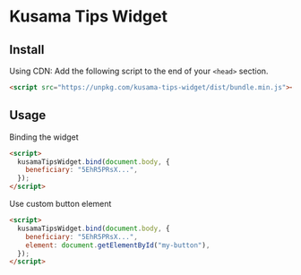 # Kusama Tips Widget

## Install

Using CDN: Add the following script to the end of your `<head>` section.

```html
<script src="https://unpkg.com/kusama-tips-widget/dist/bundle.min.js"></script>
```

## Usage

Binding the widget

```html
<script>
  kusamaTipsWidget.bind(document.body, {
    beneficiary: "5EhR5PRsX...",
  });
</script>
```

Use custom button element

```html
<script>
  kusamaTipsWidget.bind(document.body, {
    beneficiary: "5EhR5PRsX...",
    element: document.getElementById("my-button"),
  });
</script>
```
